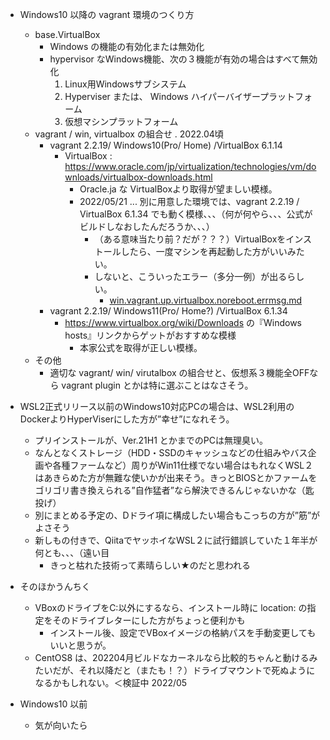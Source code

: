 - Windows10 以降の vagrant 環境のつくり方
    - base.VirtualBox
        - Windows の機能の有効化または無効化
        - hypervisor なWindows機能、次の３機能が有効の場合はすべて無効化
            1. Linux用Windowsサブシステム
            2. Hyperviser または、 Windows ハイパーバイザープラットフォーム
            3. 仮想マシンプラットフォーム
    - vagrant / win, virtualbox の組合せ . 2022.04頃
        - vagrant 2.2.19/ Windows10(Pro/ Home) /VirtualBox 6.1.14
            - VirtualBox : https://www.oracle.com/jp/virtualization/technologies/vm/downloads/virtualbox-downloads.html
                - Oracle.ja な VirtualBoxより取得が望ましい模様。
                - 2022/05/21 ... 別に用意した環境では、vagrant 2.2.19 / VirtualBox 6.1.34 でも動く模様、、、（何が何やら、、、公式がビルドしなおしたんだろうか、、、）
                    - （ある意味当たり前？だが？？？）VirtualBoxをインストールしたら、一度マシンを再起動した方がいいみたい。
                    - しないと、こういったエラー（多分一例）が出るらしい。
                        - [win.vagrant.up.virtualbox.noreboot.errmsg.md](./win.vagrant.up.virtualbox.noreboot.errmsg.md)
        - vagrant 2.2.19/ Windows11(Pro/ Home?) /VirtualBox 6.1.34
            - https://www.virtualbox.org/wiki/Downloads の『Windows hosts』リンクからゲットがおすすめな模様
                - 本家公式を取得が正しい模様。
    - その他
        - 適切な vagrant/ win/ virutalbox の組合せと、仮想系３機能全OFFなら vagrant plugin とかは特に選ぶことはなさそう。

- WSL2正式リリース以前のWindows10対応PCの場合は、WSL2利用のDockerよりHyperViserにした方が”幸せ”になれそう。
    - プリインストールが、Ver.21H1 とかまでのPCは無理臭い。
    - なんとなくストレージ（HDD・SSDのキャッシュなどの仕組みやバス企画や各種ファームなど）周りがWin11仕様でない場合はもれなくWSL２はあきらめた方が無難な使いかが出来そう。きっとBIOSとかファームをゴリゴリ書き換えられる”自作猛者”なら解決できるんじゃないかな（匙投げ）
    - 別にまとめる予定の、Dドライ項に構成したい場合もこっちの方が”筋”がよさそう
    - 新しもの付きで、QiitaでヤッホイなWSL２に試行錯誤していた１年半が何とも、、、（遠い目
        - きっと枯れた技術って素晴らしい★のだと思われる

- そのほかうんちく
    - VBoxのドライブをC:以外にするなら、インストール時に location: の指定をそのドライブレターにした方がちょっと便利かも
        - インストール後、設定でVBoxイメージの格納パスを手動変更してもいいと思うが。
    - CentOS8 は、202204月ビルドなカーネルなら比較的ちゃんと動けるみたいだが、それ以降だと（またも！？）ドライブマウントで死ぬようになるかもしれない。＜検証中 2022/05    

- Windows10 以前
    - 気が向いたら
